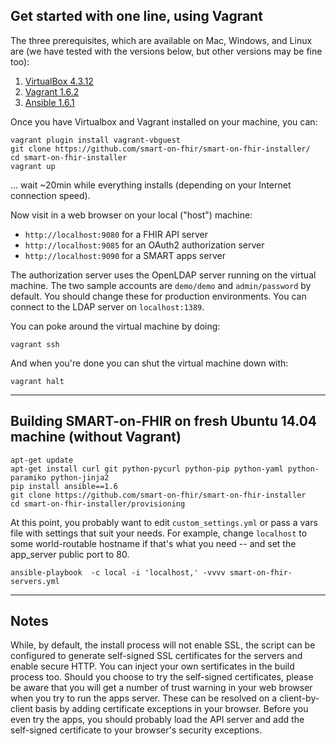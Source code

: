 ## Get started with one line, using Vagrant

The three prerequisites, which are available on Mac, Windows, and Linux 
are (we have tested with the versions below, but other versions may be fine too):

1. [VirtualBox 4.3.12](https://www.virtualbox.org/wiki/Downloads)
2. [Vagrant 1.6.2](http://www.vagrantup.com/downloads)
3. [Ansible 1.6.1](http://docs.ansible.com/intro_installation.html)

Once you have Virtualbox and Vagrant installed on your machine, you can:

```
vagrant plugin install vagrant-vbguest
git clone https://github.com/smart-on-fhir/smart-on-fhir-installer/
cd smart-on-fhir-installer
vagrant up
```

... wait ~20min while everything installs (depending on your Internet connection speed).

Now visit in a web browser on your local ("host") machine:

 * `http://localhost:9080`  for a FHIR API server
 * `http://localhost:9085`  for an OAuth2 authorization server
 * `http://localhost:9090`  for a SMART apps server

The authorization server uses the OpenLDAP server running on the virtual machine. 
The two sample accounts are `demo/demo` and `admin/password` by default. You should change
these for production environments. You can connect to the LDAP server on `localhost:1389`.

You can poke around the virtual machine by doing:

```
vagrant ssh
```

And when you're done you can shut the virtual machine down with:

```
vagrant halt
```

---

## Building SMART-on-FHIR on fresh Ubuntu 14.04 machine (without Vagrant)

```
apt-get update
apt-get install curl git python-pycurl python-pip python-yaml python-paramiko python-jinja2
pip install ansible==1.6
git clone https://github.com/smart-on-fhir/smart-on-fhir-installer
cd smart-on-fhir-installer/provisioning
```

At this point, you probably want to edit `custom_settings.yml` or pass a
vars file with settings that suit your needs.  For example, change `localhost`
to some world-routable hostname if that's what you need -- and set the
app_server public port to 80.

```
ansible-playbook  -c local -i 'localhost,' -vvvv smart-on-fhir-servers.yml 
```

---

## Notes

While, by default, the install process will not enable SSL, 
the script can be configured to generate self-signed SSL certificates for the servers
and enable secure HTTP. You can inject your own sertificates in the build process too. Should you choose
to try the self-signed certificates, please be aware that you will get a number of trust warning in your
web browser when you try to run the apps server. These can be resolved on a client-by-client basis
by adding certificate exceptions in your browser. Before you even try the apps, you should probably load the
API server and add the self-signed certificate to your browser's security exceptions.

